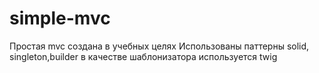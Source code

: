 # simple-mvc

Простая mvc создана в учебных целях Использованы паттерны solid, singleton,builder
в качестве шаблонизатора используется twig
